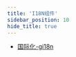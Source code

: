 ```yaml
---
title: 'I18N组件'
sidebar_position: 10
hide_title: true
---
```


- [国际化-gi18n](output/goframe-v2.5-md/组件列表/I18N组件/国际化-gi18n)